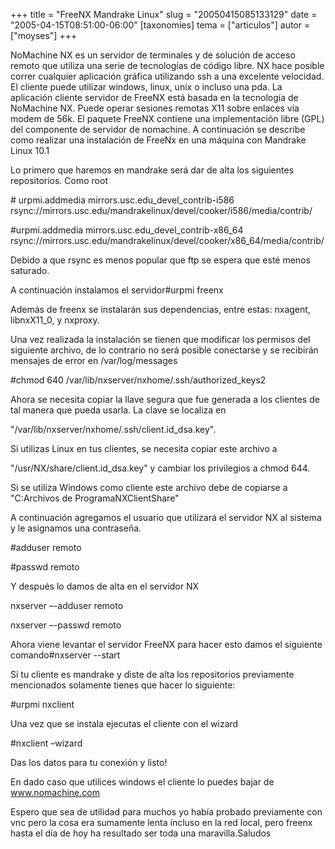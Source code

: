 +++
title = "FreeNX Mandrake Linux"
slug = "20050415085133129"
date = "2005-04-15T08:51:00-06:00"
[taxonomies]
tema = ["articulos"]
autor = ["moyses"]
+++

NoMachine NX es un servidor de terminales y de solución de acceso remoto
que utiliza una serie de tecnologías de código libre. NX hace posible
correr cualquier aplicación gráfica utilizando ssh a una excelente
velocidad. El cliente puede utilizar windows, linux, unix o incluso una
pda. La aplicación cliente servidor de FreeNX está basada en la
tecnología de NoMachine NX. Puede operar sesiones remotas X11 sobre
enlaces vía modem de 56k. El paquete FreeNX contiene una implementación
libre (GPL) del componente de servidor de nomachine. A continuación se
describe como realizar una instalación de FreeNx en una máquina con
Mandrake Linux 10.1

<!-- more -->
Lo primero que haremos en mandrake será dar de alta los siguientes
repositorios. Como root

\# urpmi.addmedia mirrors.usc.edu_devel_contrib-i586
rsync://mirrors.usc.edu/mandrakelinux/devel/cooker/i586/media/contrib/

#urpmi.addmedia mirrors.usc.edu_devel_contrib-x86_64
rsync://mirrors.usc.edu/mandrakelinux/devel/cooker/x86_64/media/contrib/

Debido a que rsync es menos popular que ftp se espera que esté menos
saturado.

A continuación instalamos el servidor#urpmi freenx

Además de freenx se instalarán sus dependencias, entre estas: nxagent,
libnxX11_0, y nxproxy.

Una vez realizada la instalación se tienen que modificar los permisos
del siguiente archivo, de lo contrario no será posible conectarse y se
recibirán mensajes de error en /var/log/messages

#chmod 640 /var/lib/nxserver/nxhome/.ssh/authorized_keys2

Ahora se necesita copiar la llave segura que fue generada a los clientes
de tal manera que pueda usarla. La clave se localiza en

"/var/lib/nxserver/nxhome/.ssh/client.id_dsa.key".

Si utilizas Linux en tus clientes, se necesita copiar este archivo a

"/usr/NX/share/client.id_dsa.key" y cambiar los privilegios a chmod
644.

Si se utiliza Windows como cliente este archivo debe de copiarse a
"C:Archivos de ProgramaNXClientShare"

A continuación agregamos el usuario que utilizará el servidor NX al
sistema y le asignamos una contraseña.

#adduser remoto

#passwd remoto

Y después lo damos de alta en el servidor NX

nxserver –-adduser remoto

nxserver –-passwd remoto

Ahora viene levantar el servidor FreeNX para hacer esto damos el
siguiente comando#nxserver --start

Si tu cliente es mandrake y diste de alta los repositorios previamente
mencionados solamente tienes que hacer lo siguiente:

#urpmi nxclient

Una vez que se instala ejecutas el cliente con el wizard

#nxclient –wizard

Das los datos para tu conexión y listo!

En dado caso que utilices windows el cliente lo puedes bajar de
www.nomachine.com

Espero que sea de utilidad para muchos yo había probado previamente con
vnc pero la cosa era sumamente lenta incluso en la red local, pero
freenx hasta el día de hoy ha resultado ser toda una maravilla.Saludos

